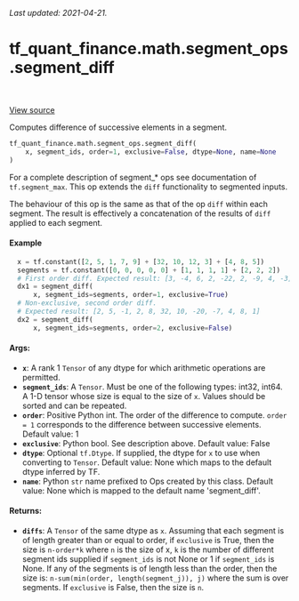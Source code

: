 <!--
This file is generated by a tool. Do not edit directly.
For open-source contributions the docs will be updated automatically.
-->

*Last updated: 2021-04-21.*

<div itemscope itemtype="http://developers.google.com/ReferenceObject">
<meta itemprop="name" content="tf_quant_finance.math.segment_ops.segment_diff" />
<meta itemprop="path" content="Stable" />
</div>

# tf_quant_finance.math.segment_ops.segment_diff

<!-- Insert buttons and diff -->

<table class="tfo-notebook-buttons tfo-api" align="left">
</table>

<a target="_blank" href="https://github.com/google/tf-quant-finance/blob/master/tf_quant_finance/math/segment_ops.py">View source</a>



Computes difference of successive elements in a segment.

```python
tf_quant_finance.math.segment_ops.segment_diff(
    x, segment_ids, order=1, exclusive=False, dtype=None, name=None
)
```



<!-- Placeholder for "Used in" -->

For a complete description of segment_* ops see documentation of
`tf.segment_max`. This op extends the `diff` functionality to segmented
inputs.

The behaviour of this op is the same as that of the op `diff` within each
segment. The result is effectively a concatenation of the results of `diff`
applied to each segment.

#### Example

```python
  x = tf.constant([2, 5, 1, 7, 9] + [32, 10, 12, 3] + [4, 8, 5])
  segments = tf.constant([0, 0, 0, 0, 0] + [1, 1, 1, 1] + [2, 2, 2])
  # First order diff. Expected result: [3, -4, 6, 2, -22, 2, -9, 4, -3]
  dx1 = segment_diff(
      x, segment_ids=segments, order=1, exclusive=True)
  # Non-exclusive, second order diff.
  # Expected result: [2, 5, -1, 2, 8, 32, 10, -20, -7, 4, 8, 1]
  dx2 = segment_diff(
      x, segment_ids=segments, order=2, exclusive=False)
```

#### Args:


* <b>`x`</b>: A rank 1 `Tensor` of any dtype for which arithmetic operations are
  permitted.
* <b>`segment_ids`</b>: A `Tensor`. Must be one of the following types: int32, int64. A
  1-D tensor whose size is equal to the size of `x`. Values should be sorted
  and can be repeated.
* <b>`order`</b>: Positive Python int. The order of the difference to compute. `order =
  1` corresponds to the difference between successive elements.
  Default value: 1
* <b>`exclusive`</b>: Python bool. See description above.
  Default value: False
* <b>`dtype`</b>: Optional `tf.Dtype`. If supplied, the dtype for `x` to use when
  converting to `Tensor`.
  Default value: None which maps to the default dtype inferred by TF.
* <b>`name`</b>: Python `str` name prefixed to Ops created by this class.
  Default value: None which is mapped to the default name 'segment_diff'.


#### Returns:


* <b>`diffs`</b>: A `Tensor` of the same dtype as `x`. Assuming that each segment is
  of length greater than or equal to order, if `exclusive` is True,
  then the size is `n-order*k` where `n` is the size of x,
  `k` is the number of different segment ids supplied if `segment_ids` is
  not None or 1 if `segment_ids` is None. If any of the segments is of
  length less than the order, then the size is:
  `n-sum(min(order, length(segment_j)), j)` where the sum is over segments.
  If `exclusive` is False, then the size is `n`.